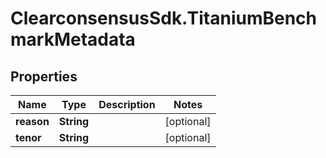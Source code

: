 # ClearconsensusSdk.TitaniumBenchmarkMetadata

## Properties

Name | Type | Description | Notes
------------ | ------------- | ------------- | -------------
**reason** | **String** |  | [optional] 
**tenor** | **String** |  | [optional] 


